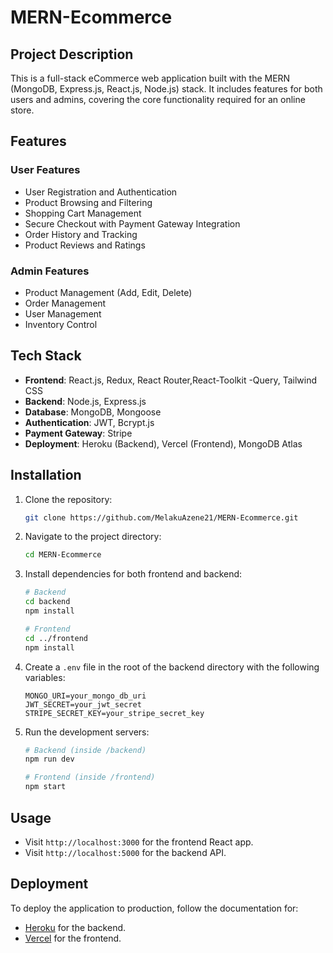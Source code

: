 # MERN-Ecommerce

## Project Description
This is a full-stack eCommerce web application built with the MERN (MongoDB, Express.js, React.js, Node.js) stack. It includes features for both users and admins, covering the core functionality required for an online store.

## Features
### User Features
- User Registration and Authentication
- Product Browsing and Filtering
- Shopping Cart Management
- Secure Checkout with Payment Gateway Integration
- Order History and Tracking
- Product Reviews and Ratings

### Admin Features
- Product Management (Add, Edit, Delete)
- Order Management
- User Management
- Inventory Control

## Tech Stack
- **Frontend**: React.js, Redux, React Router,React-Toolkit -Query, Tailwind CSS
- **Backend**: Node.js, Express.js
- **Database**: MongoDB, Mongoose
- **Authentication**: JWT, Bcrypt.js
- **Payment Gateway**: Stripe 
- **Deployment**: Heroku (Backend), Vercel (Frontend), MongoDB Atlas

## Installation

1. Clone the repository:

    ```bash
    git clone https://github.com/MelakuAzene21/MERN-Ecommerce.git
    ```

2. Navigate to the project directory:

    ```bash
    cd MERN-Ecommerce
    ```

3. Install dependencies for both frontend and backend:

    ```bash
    # Backend
    cd backend
    npm install

    # Frontend
    cd ../frontend
    npm install
    ```

4. Create a `.env` file in the root of the backend directory with the following variables:

    ```env
    MONGO_URI=your_mongo_db_uri
    JWT_SECRET=your_jwt_secret
    STRIPE_SECRET_KEY=your_stripe_secret_key
    ```

5. Run the development servers:

    ```bash
    # Backend (inside /backend)
    npm run dev

    # Frontend (inside /frontend)
    npm start
    ```

## Usage

- Visit `http://localhost:3000` for the frontend React app.
- Visit `http://localhost:5000` for the backend API.

## Deployment

To deploy the application to production, follow the documentation for:
- [Heroku](https://www.heroku.com/) for the backend.
- [Vercel](https://vercel.com/) for the frontend.

